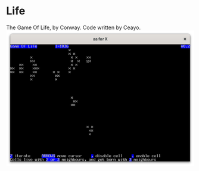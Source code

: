 # Life

The Game Of Life, by Conway.
Code written by Ceayo.
![img.png](screenshots/screenshot_1.png)